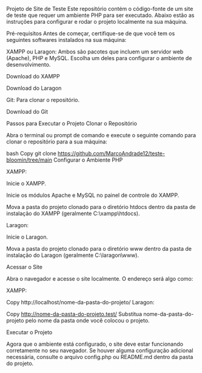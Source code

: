 Projeto de Site de Teste
Este repositório contém o código-fonte de um site de teste que requer um ambiente PHP para ser executado. Abaixo estão as instruções para configurar e rodar o projeto localmente na sua máquina.

Pré-requisitos
Antes de começar, certifique-se de que você tem os seguintes softwares instalados na sua máquina:

XAMPP ou Laragon: Ambos são pacotes que incluem um servidor web (Apache), PHP e MySQL. Escolha um deles para configurar o ambiente de desenvolvimento.

Download do XAMPP

Download do Laragon

Git: Para clonar o repositório.

Download do Git

Passos para Executar o Projeto
Clonar o Repositório

Abra o terminal ou prompt de comando e execute o seguinte comando para clonar o repositório para a sua máquina:

bash
Copy
git clone https://github.com/MarcoAndrade12/teste-bloomin/tree/main
Configurar o Ambiente PHP

XAMPP:

Inicie o XAMPP.

Inicie os módulos Apache e MySQL no painel de controle do XAMPP.

Mova a pasta do projeto clonado para o diretório htdocs dentro da pasta de instalação do XAMPP (geralmente C:\xampp\htdocs).

Laragon:

Inicie o Laragon.

Mova a pasta do projeto clonado para o diretório www dentro da pasta de instalação do Laragon (geralmente C:\laragon\www).

Acessar o Site

Abra o navegador e acesse o site localmente. O endereço será algo como:

XAMPP:

Copy
http://localhost/nome-da-pasta-do-projeto/
Laragon:

Copy
http://nome-da-pasta-do-projeto.test/
Substitua nome-da-pasta-do-projeto pelo nome da pasta onde você colocou o projeto.

Executar o Projeto

Agora que o ambiente está configurado, o site deve estar funcionando corretamente no seu navegador. Se houver alguma configuração adicional necessária, consulte o arquivo config.php ou README.md dentro da pasta do projeto.
